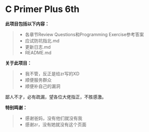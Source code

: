 # C Primer Plus 6th

**此项目包括以下内容：**
>* 各章节Review Questions和Programming Exercise参考答案
>* 应试防坑指北.md
>* 更新日志.md
>* README.md

**关于此项目：**
>* 我不管，反正是给zr写的XD
>* 顺便服务群众
>* 顺便补自己的漏洞

鄙人不才，必有疏漏，望各位大佬指正，不胜感激。

**特别鸣谢：**
>* 感谢爸妈，没有他们就没有我
>* 感谢zr，没有她就没有这个页面
